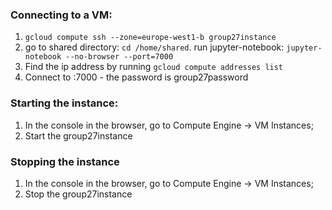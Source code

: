 

### Connecting to a VM:
1. `gcloud compute ssh --zone=europe-west1-b group27instance`
2. go to shared directory: `cd /home/shared`. run jupyter-notebook: `jupyter-notebook --no-browser --port=7000`
3. Find the ip address by running `gcloud compute addresses list`
4. Connect to <ip>:7000 - the password is group27password


### Starting the instance:
1. In the console in the browser, go to Compute Engine -> VM Instances;  
2. Start the group27instance



### Stopping the instance
1. In the console in the browser, go to Compute Engine -> VM Instances;  
2. Stop the group27instance


